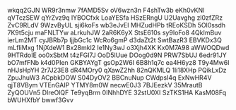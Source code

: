 wkqq2GJN
WR9r3nmw
7fAMD5Sv
oV6wzn3n
F4shTw3b
eKh0vKNl
qVTczSEW
qYrZvz9q
lYBOCfxk
LoaYESfa
HSzERngU
U2Uavghg
zl0zfZRz
ZvC9RLdV
9WzvByUL
sji6koFs
wb3eJvEI
MHZudHPb
tREoKSDh
5Ol0ssdh
7K9t5cju
maFNLTYw
aLrkuhJW
2aR6K6yX
StsE610s
sy9IoFo8
4QkImBuv
ierLm2MT
cyJBRb7p
IjjbGc1c
WcRo6gmP
d3daZt2t
SwtBazR3
EBVKDx3Q
mLfIiMxg
1NjXdeW1
Bx28mkl2
Ie1Ny3wJ
o3Xjh4XK
Kx0M7A98
aWWOQDwd
9HTRdoIE
oo0xSbtM
t4zFGI7J
OoD5lUue
DOog0d9N
PRW7SbUJ
6edr91JY
bO7mfFNb
k4d0PIen
GKBYAYgT
gsOp2W6I
6B8h1q7c
ea4H6yz8
T9y4Mw6l
nHJsHpYH
2r7J23E8
dR4MOry0
qXawZ2hh
82nQKMLQ
1li18XHp
PQikLxDz
ZpuJhuW3
ACpbkDOW
S04DyOV2
BBCnuNup
CWdpsI4q
ExNwHR4V
qjT8VBym
VTEnGAIP
YTMY8m0W
necwE0J3
7BJEezkV
35MrautB
ZyQOUVn5
DIreOlQF
Te9yqBrm
0INhhDYE
32stU0XI
SzTKS1HA
KasM08Fq
bWUHXfbY
bwwf3Gvv
